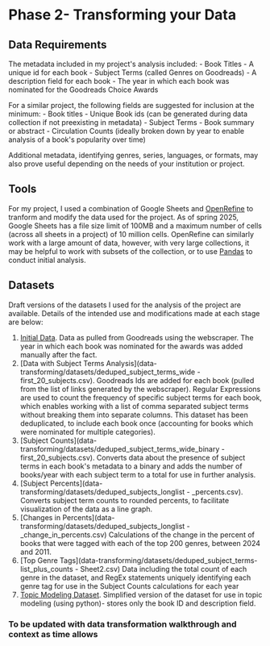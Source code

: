 # Phase 2- Transforming your Data

## Data Requirements
The metadata included in my project's analysis included:
    - Book Titles
    - A unique id for each book
    - Subject Terms (called Genres on Goodreads)
    - A description field for each book
    - The year in which each book was nominated for the Goodreads Choice Awards

For a similar project, the following fields are suggested for inclusion at the minimum:
    - Book titles
    - Unique Book ids (can be generated during data collection if not preexisting in metadata)
    - Subject Terms
    - Book summary or abstract
    - Circulation Counts (ideally broken down by year to enable analysis of a book's popularity over time)

Additional metadata, identifying genres, series, languages, or formats, may also prove useful depending on the needs of your institution or project.

## Tools
For my project, I used a combination of Google Sheets and [OpenRefine](https://openrefine.org/) to tranform and modify the data used for the project.
As of spring 2025, Google Sheets has a file size limit of 100MB and a maximum number of cells (across all sheets in a project) of 10 million cells. OpenRefine can similarly work with a large amount of data, however, with very large collections, it may be helpful to work with subsets of the collection, or to use [Pandas](https://pandas.pydata.org/docs/) to conduct initial analysis.

## Datasets
Draft versions of the datasets I used for the analysis of the project are available.  Details of the intended use and modifications made at each stage are below:

1) [Initial Data](data-transforming/datasets/initial_data_output.csv).  Data as pulled from Goodreads using the webscraper. The year in which each book was nominated for the awards was added manually after the fact.
2) [Data with Subject Terms Analysis](data-transforming/datasets/deduped_subject_terms_wide - first_20_subjects.csv).  Goodreads Ids are added for each book (pulled from the list of links generated by the webscraper).  Regular Expressions are used to count the frequency of specific subject terms for each book, which enables working with a list of comma separated subject terms without breaking them into separate columns.  This dataset has been deduplicated, to include each book once (accounting for books which were nominated for multiple categories).
3) [Subject Counts](data-transforming/datasets/deduped_subject_terms_wide_binary - first_20_subjects.csv). Converts data about the presence of subject terms in each book's metadata to a binary and adds the number of books/year with each subject term to a total for use in further analysis.
4) [Subject Percents](data-transforming/datasets/deduped_subjects_longlist - _percents.csv).  Converts subject term counts to rounded percents, to facilitate visualization of the data as a line graph.
5) [Changes in Percents](data-transforming/datasets/deduped_subjects_longlist - _change_in_percents.csv) Calculations of the change in the percent of books that were tagged with each of the top 200 genres, between 2024 and 2011.
6) [Top Genre Tags](data-transforming/datasets/deduped_subject_terms-list_plus_counts - Sheet2.csv) Data including the total count of each genre in the dataset, and RegEx statements uniquely identifying each genre tag for use in the Subject Counts calculations for each year
7) [Topic Modeling Dataset](data-transforming/datasets/goodreads_dataset_for_topic-modeling.csv). Simplified version of the dataset for use in topic modeling (using python)- stores only the book ID and description field.

### To be updated with data transformation walkthrough and context as time allows
